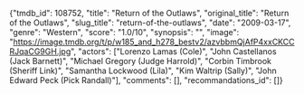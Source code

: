 {"tmdb_id": 108752, "title": "Return of the Outlaws", "original_title": "Return of the Outlaws", "slug_title": "return-of-the-outlaws", "date": "2009-03-17", "genre": "Western", "score": "1.0/10", "synopsis": "", "image": "https://image.tmdb.org/t/p/w185_and_h278_bestv2/azvbbmQjAfP4xxCKCCRJqaCG9GH.jpg", "actors": ["Lorenzo Lamas (Cole)", "John Castellanos (Jack Barnett)", "Michael Gregory (Judge Harrold)", "Corbin Timbrook (Sheriff Link)", "Samantha Lockwood (Lila)", "Kim Waltrip (Sally)", "John Edward Peck (Pick Randall)"], "comments": [], "recommandations_id": []}